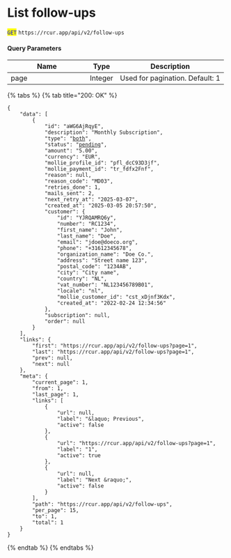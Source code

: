# List follow-ups

<mark style="color:blue;">`GET`</mark> `https://rcur.app/api/v2/follow-ups`

#### Query Parameters

<table><thead><tr><th width="166">Name</th><th>Type</th><th>Description</th></tr></thead><tbody><tr><td>page</td><td>Integer</td><td>Used for pagination. Default: 1</td></tr></tbody></table>

{% tabs %}
{% tab title="200: OK" %}
<pre class="language-json"><code class="lang-json">{
    "data": [
        {
            "id": "aWG6AjRqyE",
            "description": "Monthly Subscription",
            "type": "<a data-footnote-ref href="#user-content-fn-1">both</a>",
            "status": "<a data-footnote-ref href="#user-content-fn-2">pending</a>",
            "amount": "5.00",
            "currency": "EUR",
            "mollie_profile_id": "pfl_dcC93D3jf",
            "mollie_payment_id": "tr_fdfx2Fnf",
            "reason": null,
            "reason_code": "MD03",
            "retries_done": 1,
            "mails_sent": 2,
            "next_retry_at": "2025-03-07",
            "created_at": "2025-03-05 20:57:50",
            "customer": {
                "id": "YJRQAMRQ6y",
                "number": "RC1234",
                "first_name": "John",
                "last_name": "Doe",
                "email": "jdoe@doeco.org",
                "phone": "+31612345678",
                "organization_name": "Doe Co.",
                "address": "Street name 123",
                "postal_code": "1234AB",
                "city": "City name",
                "country": "NL",
                "vat_number": "NL123456789B01",
                "locale": "nl",
                "mollie_customer_id": "cst_xDjnf3Kdx",
                "created_at": "2022-02-24 12:34:56"
            },
            "subscription": null,
            "order": null
        }
    ],
    "links": {
        "first": "https://rcur.app/api/v2/follow-ups?page=1",
        "last": "https://rcur.app/api/v2/follow-ups?page=1",
        "prev": null,
        "next": null
    },
    "meta": {
        "current_page": 1,
        "from": 1,
        "last_page": 1,
        "links": [
            {
                "url": null,
                "label": "&#x26;laquo; Previous",
                "active": false
            },
            {
                "url": "https://rcur.app/api/v2/follow-ups?page=1",
                "label": "1",
                "active": true
            },
            {
                "url": null,
                "label": "Next &#x26;raquo;",
                "active": false
            }
        ],
        "path": "https://rcur.app/api/v2/follow-ups",
        "per_page": 15,
        "to": 1,
        "total": 1
    }
}
</code></pre>


{% endtab %}
{% endtabs %}



[^1]: Possible values: `both` `link` `retry`

[^2]: Possible values: `pending` `solved` `failed`
